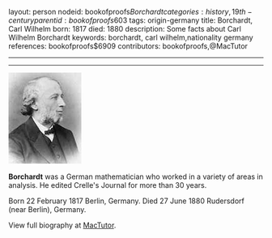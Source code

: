 layout: person
nodeid: bookofproofs$Borchardt
categories: history,19th-century
parentid: bookofproofs$603
tags: origin-germany
title: Borchardt, Carl Wilhelm
born: 1817
died: 1880
description: Some facts about Carl Wilhelm Borchardt
keywords: borchardt, carl wilhelm,nationality germany
references: bookofproofs$6909
contributors: bookofproofs,@MacTutor

---


---

![Borchardt.jpg](https://github.com/bookofproofs/bookofproofs.github.io/blob/main/_sources/_assets/images/portraits/Borchardt.jpg?raw=true)

**Borchardt** was a German mathematician who worked in a variety of areas in analysis. He edited Crelle's Journal for more than 30 years.

Born 22 February 1817 Berlin, Germany. Died 27 June 1880 Rudersdorf (near Berlin), Germany.


View full biography at [MacTutor](https://mathshistory.st-andrews.ac.uk/Biographies/Borchardt/).